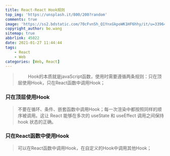 ```yaml
---
title: React-React Hook规则
top_img: 'https://unsplash.it/800/200?random'
comments: true
image: 'https://ss2.bdstatic.com/70cFvnSh_Q1YnxGkpoWK1HF6hhy/it/u=3396435274,4251997814&fm=26&gp=0.jpg'
copyright_author: bo.wang
sitemap: true
abbrlink: 45022
date: 2021-01-27 11:44:44
tags:
    - React
    - Web
categories: [Web, React]
---
```


> &emsp;&emsp; Hook的本质就是javaScript函数，使用时需要遵循两条规则：只在顶层使用Hook，只在React函数中调用Hook；

### 只在顶层使用Hook
> 不要在循环、条件、嵌套函数中调用Hook；每一次渲染中都按照同样的顺序被调用。这让 React 能够在多次的 useState 和 useEffect 调用之间保持 hook 状态的正确。

### 只在React函数中使用Hook
> 可以在React函数中调用Hook，在自定义的Hook中调用其他Hook；